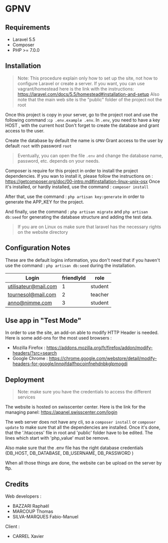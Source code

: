 # GPNV

## Requirements
- Laravel 5.5
- Composer
- PHP >= 7.0.0

## Installation
> Note: This procedure explain only how to set up the site, not how to configure
> Laravel or create a server. If you want, you can use vagrant/homestead here is the link
> with the instructions: https://laravel.com/docs/5.5/homestead#installation-and-setup
> Also note that the main web site is the "public" folder of the project not the root

Once this project is copy in your server, go to the project root and
use the following command :`cp .env.example .env`.
In `.env`, you need to have a key HOST , with the current host
Don't forget to create the database and grant access to the user.

Create the database by default the name is `GPNV`
Grant access to the user by default `root` with password `root`
> Eventually, you can open the file `.env` and change the database name, password, etc.
> depends on your needs.

Composer is require for this project in order to install the project dependencies.
If you wan to install it, please follow the instructions on : https://getcomposer.org/doc/00-intro.md#installation-linux-unix-osx
Once it's installed, or hardly installed, use the command : `composer install`

After that, use the command : `php artisan key:generate` in order to generate
the APP_KEY for the project.

And finally, use the command : `php artisan migrate` and `php artisan db:seed`
for generating the database structure and adding the test data.

>If you are on Linux os make sure that laravel has the necessary rights on the website directory

## Configuration Notes
These are the default logins information, you don't need that if you haven't
use the command : `php artisan db:seed` during the installation.

|        Login          | friendlyId |  role   |
| --------------------- | ---------- | ------- |
| utilisateur@mail.com  |      1     | student |
| tournesol@mail.com    |      2     | teacher |
| anno@nimme.com        |      3     | student |

## Use app in "Test Mode"
In order to use the site, an add-on able to modify HTTP Header is needed.
Here is some add-ons for the most used browsers :
 - Mozilla Firefox : https://addons.mozilla.org/fr/firefox/addon/modify-headers/?src=search
 - Google Chrome : https://chrome.google.com/webstore/detail/modify-headers-for-google/innpjfdalfhpcoinfnehdnbkglpmogdi

## Deployment
> Note: make sure you have the credentials to access the different services

The website is hosted on swisscenter center.
Here is the link for the managing panel: https://apanel.swisscenter.com/login

The web server does not have any cli, so a `composer install` or `composer update`
to make sure that all the dependencies are installed.
Once it's done, that the '.htaccess' file in root and 'public' folder have to
be edited. The lines which start with 'php_value' must be remove.

Also make sure that the .env file has the right database credentials (DB_HOST, DB_DATABASE, DB_USERNAME, DB_PASSWORD )

When all those things are done, the website can be upload on the server by ftp.

## Credits
Web developers :
 - BAZZARI Raphaël
 - MARCOUP Thomas
 - SILVA-MARQUES Fabio-Manuel

Client :
 - CARREL Xavier
